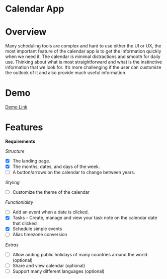 # Calendar App

# Overview

Many scheduling tools are complex and hard to use either the UI or UX, the most important feature of the calendar app is to get the information quickly when we need it. The calendar is minimal distractions and smooth for daily use. Thinking about what is most straightforward and what is the instinctive information that we look for. It’s more challenging if the user can customize the outlook of it and also provide much useful information.

# Demo

[Demo Link](https://chingu-voyages.github.io/v36-toucans-team-05/)

# Features

**Requirements**

*Structure*
- [x] The landing page.
- [x] The months, dates, and days of the week.
- [ ] A button/arrows on the calendar to change between years.

*Styling*
- [ ] Customize the theme of the calendar

*Functionlality*
- [ ] Add an event when a date is clicked.
- [x] Tasks - Create, manage and view your task note on the calendar date that clicked
- [x] Schedule simple events
- [ ] Alias timezone conversion

*Extras*
- [ ] Allow adding public holidays of many countries around the world (optional)
- [ ] Share and view calendar (optional)
- [ ] Support many different languages (optional)

